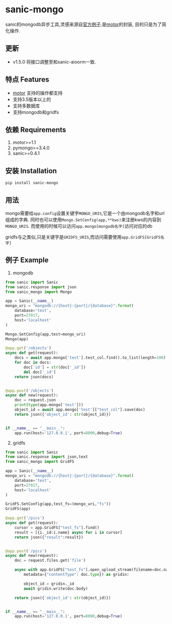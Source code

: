 # sanic-mongo

sanic的mongodb异步工具,灵感来源自[官方例子](https://github.com/channelcat/sanic/blob/master/examples/sanic_motor.py).是[motor](https://motor.readthedocs.io/en/stable/tutorial-asyncio.html)的封装,
目的只是为了简化操作.

## 更新

+ v1.5.0 将接口调整至和sanic-aioorm一致.

## 特点 Features

+ [motor](https://motor.readthedocs.io/en/stable/tutorial-asyncio.html) 支持的操作都支持
+ 支持3.5版本以上的
+ 支持多数据库
+ 支持mongodb和gridfs

## 依赖 Requirements

1. motor>=1.1
2. pymongo>=3.4.0
3. sanic>=0.4.1


## 安装 Installation

    pip install sanic-mongo


## 用法

mongo需要给`app.config`设置关键字`MONGO_URIS`,它是一个由mongodb名字和url组成的字典.
同时也可以使用`Mongo.SetConfig(app,**kws)`来注册kws的内容到`MONGO_URIS`.
而使用的时候可以访问`app.mongo[mongodb名字]`访问对应的db

gridfs与之类似,只是关键字是`GRIDFS_URIS`,而访问需要使用`app.GridFS[GridFS名字]`


## 例子 Example

1. mongodb

```python
from sanic import Sanic
from sanic.response import json
from sanic_mongo import Mongo

app = Sanic(__name__)
mongo_uri = "mongodb://{host}:{port}/{database}".format(
    database='test',
    port=27017,
    host='localhost'
)

Mongo.SetConfig(app,test=mongo_uri)
Mongo(app)

@app.get('/objects')
async def get(request):
    docs = await app.mongo['test'].test_col.find().to_list(length=100)
    for doc in docs:
        doc['id'] = str(doc['_id'])
        del doc['_id']
    return json(docs)


@app.post('/objects')
async def new(request):
    doc = request.json
    print(type(app.mongo['test']))
    object_id = await app.mongo['test']["test_col"].save(doc)
    return json({'object_id': str(object_id)})


if __name__ == "__main__":
    app.run(host='127.0.0.1', port=8000,debug=True)
```

2. gridfs

```python
from sanic import Sanic
from sanic.response import json,text
from sanic_mongo import GridFS

app = Sanic(__name__)
mongo_uri = "mongodb://{host}:{port}/{database}".format(
    database='test',
    port=27017,
    host='localhost'
)

GridFS.SetConfig(app,test_fs=(mongo_uri,"fs"))
GridFS(app)

@app.get('/pics')
async def get(request):
    cursor = app.GridFS["test_fs"].find()
    result = [{i._id:i.name} async for i in cursor]
    return json({"result":result})


@app.post('/pics')
async def new(request):
    doc = request.files.get('file')

    async with app.GridFS["test_fs"].open_upload_stream(filename=doc.name,
        metadata={"contentType": doc.type}) as gridin:

        object_id = gridin._id
        await gridin.write(doc.body)

    return json({'object_id': str(object_id)})


if __name__ == "__main__":
    app.run(host='127.0.0.1', port=8000,debug=True)
```
